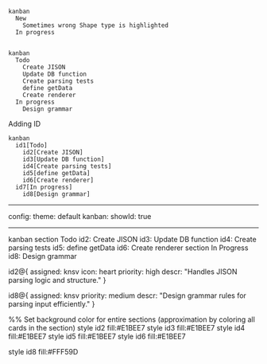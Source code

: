 ```mermaid
kanban
  New
    Sometimes wrong Shape type is highlighted
  In progress


```

```mermaid
kanban
  Todo
    Create JISON
    Update DB function
    Create parsing tests
    define getData
    Create renderer
  In progress
    Design grammar

```

Adding ID

```mermaid
kanban
  id1[Todo]
    id2[Create JISON]
    id3[Update DB function]
    id4[Create parsing tests]
    id5[define getData]
    id6[Create renderer]
  id7[In progress]
    id8[Design grammar]

```

---
config:
  theme: default
  kanban:
    showId: true
    
---

kanban
  section Todo
    id2: Create JISON
    id3: Update DB function
    id4: Create parsing tests
    id5: define getData
    id6: Create renderer
  section In Progress
    id8: Design grammar

  id2@{
    assigned: knsv
    icon: heart
    priority: high
    descr: "Handles JISON parsing logic and structure."
  }

  id8@{
    assigned: knsv
    priority: medium
    descr: "Design grammar rules for parsing input efficiently."
  }

  %% Set background color for entire sections (approximation by coloring all cards in the section)
  style id2 fill:#E1BEE7
  style id3 fill:#E1BEE7
  style id4 fill:#E1BEE7
  style id5 fill:#E1BEE7
  style id6 fill:#E1BEE7

  style id8 fill:#FFF59D


